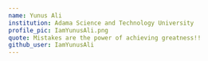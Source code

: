 ```yaml
---
name: Yunus Ali 
institution: Adama Science and Technology University
profile_pic: IamYunusAli.png
quote: Mistakes are the power of achieving greatness!!
github_user: IamYunusAli
---
```

